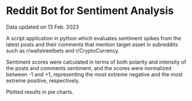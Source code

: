# Reddit Bot for Sentiment Analysis

Data updated on 13 Feb. 2023

A script application in python which evaluates sentiment spikes from the latest posts and their comments that mention target asset in subreddits such as r/wallstreetbets and r/CryptoCurrency.

Sentiment scores were calculated in terms of both polarity and intensity of the posts and comments sentiment, and the scores were normalized between -1 and +1, representing the most extreme negative and the most extreme positive, respectively.

Plotted results in pie charts.
